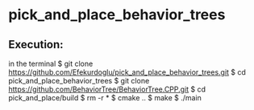 # pick_and_place_behavior_trees
## Execution:
in the terminal
$ git clone https://github.com/Efekurdoglu/pick_and_place_behavior_trees.git
$ cd pick_and_place_behavior_trees
$ git clone https://github.com/BehaviorTree/BehaviorTree.CPP.git
$ cd pick_and_place/build
$ rm -r *
$ cmake ..
$ make
$ ./main
